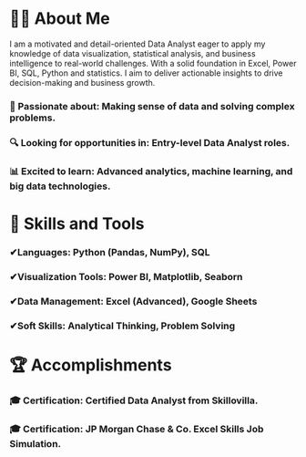 # 🧑‍💻 About Me
I am a motivated and detail-oriented Data Analyst eager to apply my knowledge of data visualization, statistical analysis, and business intelligence to real-world challenges. With a solid foundation in Excel, Power BI, SQL, Python and statistics. I aim to deliver actionable insights to drive decision-making and business growth.
### 🌟 Passionate about: Making sense of data and solving complex problems.
### 🔍 Looking for opportunities in: Entry-level Data Analyst roles.
### 📊 Excited to learn: Advanced analytics, machine learning, and big data technologies.

# 🚀 Skills and Tools
### ✔Languages: Python (Pandas, NumPy), SQL
### ✔Visualization Tools: Power BI, Matplotlib, Seaborn
### ✔Data Management: Excel (Advanced), Google Sheets
### ✔Soft Skills: Analytical Thinking, Problem Solving

# 🏆 Accomplishments
### 🎓 Certification: Certified Data Analyst from Skillovilla.
### 🎓 Certification: JP Morgan Chase & Co. Excel	Skills Job Simulation. 
